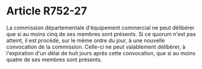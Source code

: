 # Article R752-27

La commission départementale d'équipement commercial ne peut délibérer que si au moins cinq de ses membres sont présents. Si ce quorum n'est pas atteint, il est procédé, sur le même ordre du jour, à une nouvelle convocation de la commission. Celle-ci ne peut valablement délibérer, à l'expiration d'un délai de huit jours après cette convocation, que si au moins quatre de ses membres sont présents.